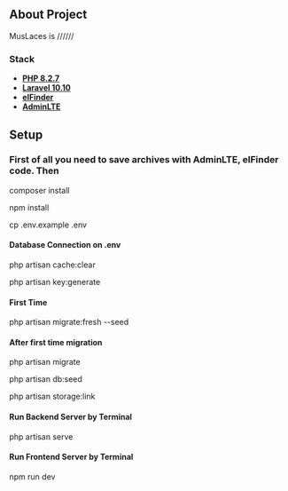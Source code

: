 ## About Project

MusLaces is //////

### Stack

- **[PHP 8.2.7](https://www.php.net/)**
- **[Laravel 10.10](https://laravel.com/)**
- **[elFinder](https://github.com/barryvdh/laravel-elfinder)**
- **[AdminLTE](https://adminlte.io/)**

## Setup

### First of all you need to save archives with AdminLTE, elFinder code. Then
composer install

npm install

cp .env.example .env

#### Database Connection on .env

php artisan cache:clear

php artisan key:generate

#### First Time
php artisan migrate:fresh --seed

#### After first time migration
php artisan migrate

php artisan db:seed

php artisan storage:link

#### Run Backend Server by Terminal
php artisan serve

#### Run Frontend Server by Terminal
npm run dev
